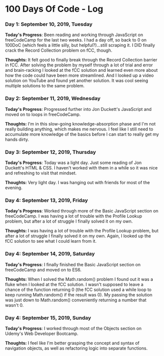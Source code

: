 # 100 Days Of Code - Log

### Day 1: September 10, 2019, Tuesday

**Today's Progress**: Been reading and working through JavaScript on freeCodeCamp for the last two weeks. I had a day off, so back to 0 on 100DoC (which feels a little silly, but helpful?)...still scraping it. I DID finally crack the Record Collection problem on fCC, though.

**Thoughts:** It felt good to finally break through the Record Collection barrier in fCC. After solving the problem by myself through a lot of trial and error and brain-racking I looked at the fCC solution and learned even more about how the code could have been more streamlined. And I looked up a video solution on YouTube and found yet another solution. It was cool seeing multiple solutions to the same problem.

### Day 2: September 11, 2019, Wednesday

**Today's Progress**: Progressed further into Jon Duckett's JavaScript and moved on to loops in freeCodeCamp. 

**Thoughts:** I'm in this slow-going knowledge-absorption phase and I'm not really building anything, which makes me nervous. I feel like I still need to accumulate more knowledge of the basics before I can start to really get my hands dirty.

### Day 3: September 12, 2019, Thursday

**Today's Progress**: Today was a light day. Just some reading of Jon Duckett's HTML & CSS. I haven't worked with them in a while so it was nice and refreshing to visit that mindset.

**Thoughts:** Very light day. I was hanging out with friends for most of the evening.

### Day 4: September 13, 2019, Friday

**Today's Progress**: Worked through more of the Basic JavaScript section on freeCodeCamp. I was having a lot of trouble with the Profile Lookup problem, but after a lot of struggle I finally solved it on my own.

**Thoughts:** I was having a lot of trouble with the Profile Lookup problem, but after a lot of struggle I finally solved it on my own. Again, I looked up the fCC solution to see what I could learn from it. 

### Day 4: September 14, 2019, Saturday

**Today's Progress**: I finally finished the Basic JavaScript section on freeCodeCamp and moved on to ES6. 

**Thoughts:** When I solved the Math.random() problem I found out it was a fluke when I looked at the fCC solution. I wasn't supposed to leave a chance of the function returning 0 (the fCC solution used a while loop to keep running Math.random() if the result was 0). My passing the solution was just down to Math.random() conveniently returning a number that wasn't 0.

### Day 4: September 15, 2019, Sunday

**Today's Progress**: I worked through most of the Objects section on Udemy's Web Developer Bootcamp.

**Thoughts:** I feel like I'm better grasping the concept and syntax of navigation objects, as well as refactoring logic into separate functions.